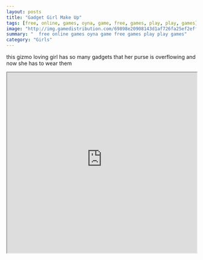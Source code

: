 ```yaml
---
layout: posts
title: "Gadget Girl Make Up"
tags: [free, online, games, oyna, game, free, games, play, play, games]
image: "http://img.gamedistribution.com/69898e20908143d1af726fa25ef2eff0.jpg"
summary: "  free online games oyna game free games play play games"
category: "Girls"
---
```


this gizmo loving girl has so many gadgets that her purse is overflowing and now she has to wear them

<iframe width="100%" height="480px;" src="http://flash.gamedistribution.com?game=69898e20908143d1af726fa25ef2eff0"></iframe>